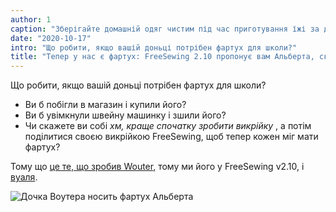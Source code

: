 ```yaml
---
author: 1
caption: "Зберігайте домашній одяг чистим під час приготування їжі за допомогою фартуха Albert"
date: "2020-10-17"
intro: "Що робити, якщо вашій доньці потрібен фартух для школи?"
title: "Тепер у нас є фартух: FreeSewing 2.10 пропонує вам Альберта, скромну викрійку фартуха"
---
```



Що робити, якщо вашій доньці потрібен фартух для школи?

 - Ви б побігли в магазин і купили його?
 - Ви б увімкнули швейну машинку і зшили його?
 - Чи скажете ви собі _хм, краще спочатку зробити викрійку_ , а потім поділитися своєю викрійкою FreeSewing, щоб тепер кожен міг мати фартух?

Тому що [це те, що зробив Wouter](/showcase/albert-by-wouter/), тому ми його у FreeSewing v2.10, і [вуаля](/designs/albert/).

![Дочка Воутера носить фартух Альберта](https://posts.freesewing.org/uploads/albert_08ccbfc95b.jpg)


